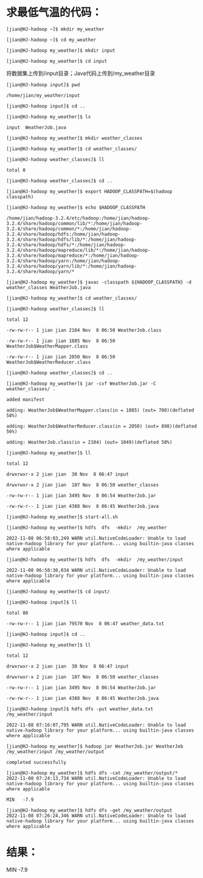 # 求最低气温的代码：

`[jian@HJ-hadoop ~]$ mkdir my_weather`

`[jian@HJ-hadoop ~]$ cd my_weather`

`[jian@HJ-hadoop my_weather]$ mkdir input`

`[jian@HJ-hadoop my_weather]$ cd input`

将数据集上传到/input目录；Java代码上传到/my_weather目录

`[jian@HJ-hadoop input]$ pwd`

`/home/jian/my_weather/input`

`[jian@HJ-hadoop input]$ cd ..`

`[jian@HJ-hadoop my_weather]$ ls`

`input  WeatherJob.java`

`[jian@HJ-hadoop my_weather]$ mkdir weather_classes`

`[jian@HJ-hadoop my_weather]$ cd weather_classes/`

`[jian@HJ-hadoop weather_classes]$ ll`

`total 0`

`[jian@HJ-hadoop weather_classes]$ cd ..`

`[jian@HJ-hadoop my_weather]$ export HADOOP_CLASSPATH=$(hadoop classpath)`

`[jian@HJ-hadoop my_weather]$ echo $HADOOP_CLASSPATH`

`/home/jian/hadoop-3.2.4/etc/hadoop:/home/jian/hadoop-3.2.4/share/hadoop/common/lib/*:/home/jian/hadoop-3.2.4/share/hadoop/common/*:/home/jian/hadoop-3.2.4/share/hadoop/hdfs:/home/jian/hadoop-3.2.4/share/hadoop/hdfs/lib/*:/home/jian/hadoop-3.2.4/share/hadoop/hdfs/*:/home/jian/hadoop-3.2.4/share/hadoop/mapreduce/lib/*:/home/jian/hadoop-3.2.4/share/hadoop/mapreduce/*:/home/jian/hadoop-3.2.4/share/hadoop/yarn:/home/jian/hadoop-3.2.4/share/hadoop/yarn/lib/*:/home/jian/hadoop-3.2.4/share/hadoop/yarn/*`

`[jian@HJ-hadoop my_weather]$ javac -classpath ${HADOOP_CLASSPATH} -d weather_classes WeatherJob.java`

`[jian@HJ-hadoop my_weather]$ cd weather_classes/`

`[jian@HJ-hadoop weather_classes]$ ll`

`total 12`

`-rw-rw-r-- 1 jian jian 2104 Nov  8 06:50 WeatherJob.class`

`-rw-rw-r-- 1 jian jian 1885 Nov  8 06:50 WeatherJob$WeatherMapper.class`

`-rw-rw-r-- 1 jian jian 2050 Nov  8 06:50 WeatherJob$WeatherReducer.class`

`[jian@HJ-hadoop weather_classes]$ cd ..`

`[jian@HJ-hadoop my_weather]$ jar -cvf WeatherJob.jar -C weather_classes/ .`

`added manifest`

`adding: WeatherJob$WeatherMapper.class(in = 1885) (out= 780)(deflated 58%)`

`adding: WeatherJob$WeatherReducer.class(in = 2050) (out= 898)(deflated 56%)`

`adding: WeatherJob.class(in = 2104) (out= 1049)(deflated 50%)`

`[jian@HJ-hadoop my_weather]$ ll`

`total 12`

`drwxrwxr-x 2 jian jian  30 Nov  8 06:47 input`

`drwxrwxr-x 2 jian jian  107 Nov  8 06:50 weather_classes`

`-rw-rw-r-- 1 jian jian 3495 Nov  8 06:54 WeatherJob.jar`

`-rw-rw-r-- 1 jian jian 4388 Nov  8 06:45 WeatherJob.java`

`[jian@HJ-hadoop my_weather]$ start-all.sh`

`[jian@HJ-hadoop my_weather]$ hdfs  dfs  -mkdir  /my_weather`

`2022-11-08 06:58:03,249 WARN util.NativeCodeLoader: Unable to load native-hadoop library for your platform... using builtin-java classes where applicable`

`[jian@HJ-hadoop my_weather]$ hdfs  dfs  -mkdir  /my_weather/input`

`2022-11-08 06:58:30,034 WARN util.NativeCodeLoader: Unable to load native-hadoop library for your platform... using builtin-java classes where applicable`

`[jian@HJ-hadoop my_weather]$ cd input/`

`[jian@HJ-hadoop input]$ ll`

`total 80`

`-rw-rw-r-- 1 jian jian 79570 Nov  8 06:47 weather_data.txt`

`[jian@HJ-hadoop input]$ cd ..`

`[jian@HJ-hadoop my_weather]$ ll`

`total 12`

`drwxrwxr-x 2 jian jian  30 Nov  8 06:47 input`

`drwxrwxr-x 2 jian jian  107 Nov  8 06:50 weather_classes`

`-rw-rw-r-- 1 jian jian 3495 Nov  8 06:54 WeatherJob.jar`

`-rw-rw-r-- 1 jian jian 4388 Nov  8 06:45 WeatherJob.java`

`[jian@HJ-hadoop input]$ hdfs dfs -put weather_data.txt /my_weather/input`

`2022-11-08 07:16:07,795 WARN util.NativeCodeLoader: Unable to load native-hadoop library for your platform... using builtin-java classes where applicable`

`[jian@HJ-hadoop my_weather]$ hadoop jar WeatherJob.jar WeatherJob /my_weather/input /my_weather/output`

 `completed successfully`

`[jian@HJ-hadoop my_weather]$ hdfs dfs -cat /my_weather/output/*                2022-11-08 07:24:13,734 WARN util.NativeCodeLoader: Unable to load native-hadoop library for your platform... using builtin-java classes where applicable`

`MIN   -7.9`

`[jian@HJ-hadoop my_weather]$ hdfs dfs -get /my_weather/output                 2022-11-08 07:26:24,346 WARN util.NativeCodeLoader: Unable to load native-hadoop library for your platform... using builtin-java classes where applicable`

# 结果：

MIN   -7.9